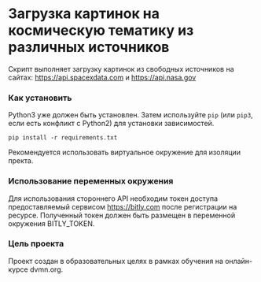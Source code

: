 # Загрузка картинок на космическую тематику из различных источников
Скрипт выполняет загрузку картинок из свободных источников на сайтах: https://api.spacexdata.com и https://api.nasa.gov


### Как установить
Python3 уже должен быть установлен. Затем используйте `pip` (или `pip3`, если есть конфликт с Python2) для установки зависимостей.
```commandline
pip install -r requirements.txt
```
Рекомендуется использовать виртуальное окружение для изоляции пректа.

### Использование переменных окружения
Для использования стороннего API необходим токен доступа предоставляемый сервисом https://bitly.com после регистрации на ресурсе. Полученный токен должен быть размещен в переменной окружения BITLY_TOKEN.

### Цель проекта
Проект создан в образовательных целях в рамках обучения на онлайн-курсе dvmn.org.
